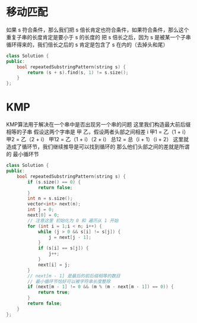 # 移动匹配
如果 s 符合条件，那么我们把 s 倍长肯定也符合条件，如果符合条件，那么这个重复子串的长度肯定是要小于 s 的长度的
把 s 倍长之后，因为 s 是被某一个子串循环得来的，我们倍长之后的 s 肯定是包含了 s 在内的（去掉头和尾）
```c++
class Solution {
public:
    bool repeatedSubstringPattern(string s) {
        return (s + s).find(s, 1) != s.size();
    }
};
```


# KMP
KMP算法用于解决在一个串中是否出现另一个串的问题
这里我们构造最大前后缀相等的子串
假设这两个字串是 甲 乙，假设两者头部之间相差 i
甲1 = 乙（1 + i） 
甲2 = 乙（2 + i）
甲12 = 乙（1 + i）（2 + i）
总12 = 总（i + 1）（i + 2）
这里就造成了循环节，我们继续推导是可以找到循环的
那么他们头部之间的差就是所谓的 最小循环节
```c++
class Solution {
public:
    bool repeatedSubstringPattern(string s) {
        if (s.size() == 0) {
            return false;
        }
        int n = s.size();
        vector<int> next(n);
        int j = 0; 
        next[0] = 0;
        // 注意这里 初始化为 0 和 遍历从 1 开始
        for (int i = 1;i < n; i++) {
            while (j > 0 && s[i] != s[j]) {
                j = next[j - 1];
            }
            if (s[i] == s[j]) {
                j++;
            }
            next[i] = j;
        }
        // next[m - 1] 是最后的前后缀相等的数目
        // 最小循环节恰好可以被字符串长度整除
        if (next[m - 1] != 0 && (m % (m - next[m - 1]) == 0)) {
            return true;
        }
        return false;
    }
};
```